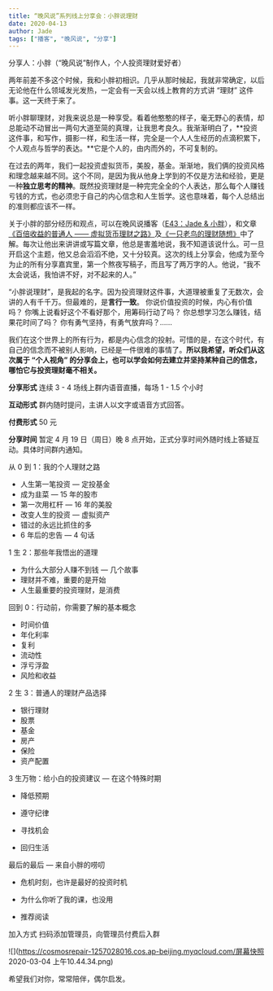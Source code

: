 ```yaml
---
title: “晚风说”系列线上分享会：小胖说理财
date: 2020-04-13
author: Jade
tags: ["播客", "晚风说", "分享"]
---
```


分享人：小胖（“晚风说”制作人，个人投资理财爱好者）

<!--more-->

两年前差不多这个时候，我和小胖初相识。几乎从那时候起，我就非常确定，以后无论他在什么领域发光发热，一定会有一天会以线上教育的方式讲 “理财” 这件事。这一天终于来了。

听小胖聊理财，对我来说总是一种享受。看着他憨憨的样子，毫无野心的表情，却总能动不动冒出一两句大道至简的真理，让我思考良久。我渐渐明白了，**投资这件事，和写作，摄影一样，和生活一样，完全是一个人人生经历的点滴积累下，个人观点与哲学的表达。**它是个人的，由内而外的，不可复制的。

在过去的两年，我们一起投资虚拟货币，美股，基金。渐渐地，我们俩的投资风格和理念越来越不同。这个不同，是因为我从他身上学到的不仅是方法和经验，更是一种**独立思考的精神**。既然投资理财是一种完完全全的个人表达，那么每个人赚钱亏钱的方式，也必须忠于自己的内心信念和人生哲学。这也意味着，每个人总结出的准则都应该不一样。



关于小胖的部分经历和观点，可以在晚风说播客（[E43：Jade & 小胖](http://mp.weixin.qq.com/s?__biz=MzA5Nzk4MDMxMg==&mid=2247485628&idx=1&sn=b87dd48640c51b5daee09e06ac8ca207&chksm=9099d24ba7ee5b5d72ded5e0cad45fbf4a8d665bfa4fa6f99d231715aff10f0de0b94c84005e&scene=21#wechat_redirect)），和文章[《百倍收益的普通人 —— 虚拟货币理财之路》](http://mp.weixin.qq.com/s?__biz=MzA5Nzk4MDMxMg==&mid=2247483695&idx=1&sn=4002dabad58262722979e947fa3268ca&chksm=9099dbd8a7ee52cea8120358c8332106a0718dd72b6a76ad865cb9c8cf090f8d865514608801&scene=21#wechat_redirect)及[《一只老鸟的理财随想》](http://mp.weixin.qq.com/s?__biz=MzA5Nzk4MDMxMg==&mid=2247483792&idx=1&sn=8b84693df06847ac959029b9f6ae8d74&chksm=9099db67a7ee52712be1d727c4f8410cac36c66a5b2683e4df7d43170f0df5e38f648f104ced&scene=21#wechat_redirect)中了解。每次让他出来讲讲或写篇文章，他总是害羞地说，我不知道该说什么。可一旦开启这个主题，他又总会滔滔不绝，又十分较真。这次的线上分享会，他成为至今为止的所有分享嘉宾里，第一个熬夜写稿子，而且写了两万字的人。他说，“我不太会说话，我怕讲不好，对不起来的人。”

“小胖说理财”，是我起的名字。因为投资理财这件事，大道理被重复了无数次，会讲的人有千千万。但最难的，是**言行一致**。
你说价值投资的时候，内心有价值吗？
你嘴上说看好这个不看好那个，用筹码行动了吗？
你总想学习怎么赚钱，结果花时间了吗？
你有勇气坚持，有勇气放弃吗？……

我们在这个世界上的所有行为，都是内心信念的投射。可惜的是，在这个时代，有自己的信念而不被别人影响，已经是一件很难的事情了。**所以我希望，听众们从这次属于 “个人视角” 的分享会上，也可以学会如何去建立并坚持某种自己的信念，哪怕它与投资理财毫不相关。**

**分享形式**   连续 3 - 4 场线上群内语音直播，每场 1 - 1.5 个小时

**互动形式**   群内随时提问，主讲人以文字或语音方式回答。

**付费形式**   50 元

**分享时间**   暂定 4 月 19 日（周日）晚 8 点开始，正式分享时间外随时线上答疑互动。具体时间群内通知。

从 0 到 1：我的个人理财之路

- 人生第一笔投资 — 定投基金
- 成为韭菜 — 15 年的股市
- 第一次用杠杆 — 16 年的美股
- 改变人生的投资 — 虚拟资产
- 错过的永远比抓住的多
- 6 年后的忠告 — 4 句话

1 生 2：那些年我悟出的道理

- 为什么大部分人赚不到钱 — 几个故事
- 理财并不难，重要的是开始
- 人生最重要的投资理财，是消费

回到 0：行动前，你需要了解的基本概念
- 时间价值
- 年化利率
- 复利
- 流动性
- 浮亏浮盈
- 风险和收益

2 生 3：普通人的理财产品选择
- 银行理财
- 股票
- 基金
- 房产
- 保险
- 资产配置

3 生万物：给小白的投资建议 — 在这个特殊时期

- 降低预期

- 遵守纪律

- 寻找机会

- 回归生活

最后的最后 — 来自小胖的唠叨

- 危机时刻，也许是最好的投资时机

- 为什么你听了我的课，也没用

- 推荐阅读


 加入方式   扫码添加管理员，向管理员付费后入群

![](https://cosmosrepair-1257028016.cos.ap-beijing.myqcloud.com/屏幕快照 2020-03-04 上午10.44.34.png)

希望我们对你，常常陪伴，偶尔启发。